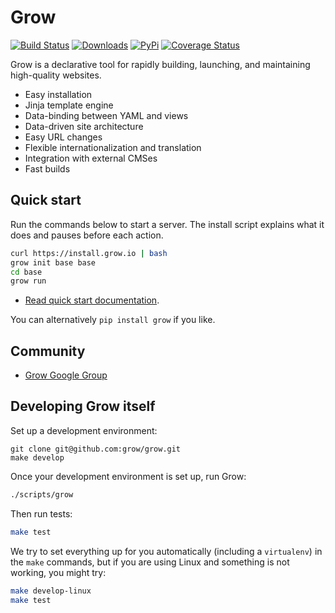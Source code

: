 # Grow
[![Build Status](https://api.travis-ci.org/grow/grow.svg?branch=master)](https://travis-ci.org/grow/grow) [![Downloads](https://img.shields.io/github/downloads/grow/grow/total.svg)](https://github.com/grow/grow/releases) [![PyPi](https://img.shields.io/pypi/v/grow.svg)](https://pypi.python.org/pypi/grow)
[![Coverage Status](https://coveralls.io/repos/github/grow/grow/badge.svg?branch=master)](https://coveralls.io/github/grow/grow?branch=master)

Grow is a declarative tool for rapidly building, launching, and maintaining high-quality websites.

- Easy installation
- Jinja template engine
- Data-binding between YAML and views
- Data-driven site architecture
- Easy URL changes
- Flexible internationalization and translation
- Integration with external CMSes
- Fast builds

## Quick start

Run the commands below to start a server. The install script explains what
it does and pauses before each action.

```bash
curl https://install.grow.io | bash
grow init base base
cd base
grow run
```

- [Read quick start documentation](https://grow.io/docs/).

You can alternatively `pip install grow` if you like.

## Community

- [Grow Google Group](https://groups.google.com/forum/#!forum/growsdk)

## Developing Grow itself

Set up a development environment:

```
git clone git@github.com:grow/grow.git
make develop
```

Once your development environment is set up, run Grow:

```bash
./scripts/grow
```

Then run tests:

```bash
make test
```

We try to set everything up for you automatically (including a `virtualenv`) in
the `make` commands, but if you are using Linux and something is not working,
you might try:

```bash
make develop-linux
make test
```
